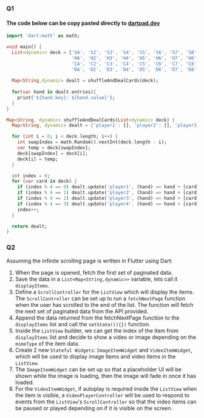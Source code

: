 ### Q1
#### The code below can be copy pasted directly to [dartpad.dev](https://dartpad.dev)
```dart
import 'dart:math' as math;

void main() {
  List<dynamic> deck = ['SA', 'S2', 'S3', 'S4', 'S5', 'S6', 'S7', 'S8', 'S9', 'S10', 'SJ', 'SQ', 'SK',
                        'HA', 'H2', 'H3', 'H4', 'H5', 'H6', 'H7', 'H8', 'H9', 'H10', 'HJ', 'HQ', 'HK',
                        'CA', 'C2', 'C3', 'C4', 'C5', 'C6', 'C7', 'C8', 'C9', 'C10', 'CJ', 'CQ', 'CK',
                        'DA', 'D2', 'D3', 'D4', 'D5', 'D6', 'D7', 'D8', 'D9', 'D10', 'DJ', 'DQ', 'DK'];
  
  Map<String,dynamic> dealt = shuffleAndDealCards(deck);
  
  for(var hand in dealt.entries){
    print('${hand.key}: ${hand.value}');
  }
}

Map<String, dynamic> shuffleAndDealCards(List<dynamic> deck) {
  Map<String, dynamic> dealt = {'player1': [], 'player2': [], 'player3': [], 'player4': []};

  for (int i = 0; i < deck.length; i++) {
    int swapIndex = math.Random().nextInt(deck.length - i);
    var temp = deck[swapIndex];
    deck[swapIndex] = deck[i];
    deck[i] = temp;
  }

  int index = 0;
  for (var card in deck) {
    if (index % 4 == 0) dealt.update('player1', (hand) => hand + [card]);
    if (index % 4 == 1) dealt.update('player2', (hand) => hand + [card]);
    if (index % 4 == 2) dealt.update('player3', (hand) => hand + [card]);
    if (index % 4 == 3) dealt.update('player4', (hand) => hand + [card]);
    index++;
  }

  return dealt;
}
```

### Q2
Assuming the infinite scrolling page is written in Flutter using Dart:
1. When the page is opened, fetch the first set of paginated data.
2. Save the data in a `List<Map<String,dynamic>>` variable, lets call it `displayItems`.
3. Define a `ScrollController` for the `ListView` which will display the items. The `ScrollController` can be set up to run a `fetchNextPage` function when the user has scrolled to the end of the list. The function will fetch the next set of paginated data from the API provided.
4. Append the data returned from the fetchNextPage function to the `displayItems` list and call the `setState((){})` function.
5. Inside the `ListView` builder, we can get the index of the item from `displayItems` list and decide to show a video or image depending on the `mimeType` of the item data.
6. Create 2 new `Stateful Widgets`: `ImageItemWidget` and `VideoItemWidget`, which will be used to display image items and video items in the `ListView`. 
7. The `ImageItemWidget` can be set up so that a placeholder UI will be shown while the image is loading, then the image will fade in once it has loaded.
8. For the `VideoItemWidget`, if autoplay is required inside the `ListView` when the item is visible, a `VideoPlayerController` will be used to respond to events from the `ListView`'s `ScrollController` so that the video items can be paused or played depending on if it is visible on the screen.
